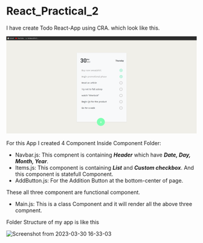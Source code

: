 # React_Practical_2

I have create Todo React-App using CRA. which look like this.

<img src="https://github.com/MdKAMRAN7255/Screenshot/blob/9d653b51ff029835222d0f3e6cc9c3c0f2b02396/Screenshot%20from%202023-03-30%2016-34-53.png">

For this App I created 4 Component Inside Component Folder:
- Navbar.js: This compnent is containing ***Header*** which have ***Date, Day, Month, Year***.
- Items.js: This component is containing ***List*** and ***Custom checkbox***. And this component is statefull Component.
- AddButton.js: For the Addition Button at the bottom-center of page.

These all three component are functional component.

- Main.js: This is a class Component and it will render all the above three compnent.

Folder Structure of my app is like this

![Screenshot from 2023-03-30 16-33-03](https://user-images.githubusercontent.com/122250114/228816616-3d8b1102-c79f-40ac-91b7-135476bccdff.png)



